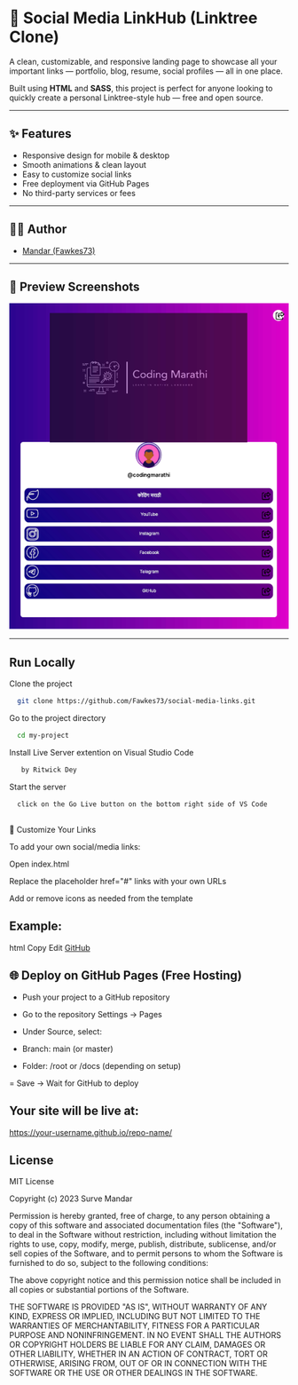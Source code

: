 # 🚀 Social Media LinkHub (Linktree Clone)

A clean, customizable, and responsive landing page to showcase all your important links — portfolio, blog, resume, social profiles — all in one place.

Built using **HTML** and **SASS**, this project is perfect for anyone looking to quickly create a personal Linktree-style hub — free and open source.

---

## ✨ Features

- Responsive design for mobile & desktop
- Smooth animations & clean layout
- Easy to customize social links
- Free deployment via GitHub Pages
- No third-party services or fees

---

## 👨‍💻 Author

- [Mandar (Fawkes73)](https://github.com/Fawkes73)

---

## 📸 Preview Screenshots

![screenshot](./public/preview.png)


---
## Run Locally

Clone the project

```bash
  git clone https://github.com/Fawkes73/social-media-links.git
```

Go to the project directory

```bash
  cd my-project
```

Install Live Server extention on Visual Studio Code

```bash
   by Ritwick Dey
```

Start the server

```bash
  click on the Go Live button on the bottom right side of VS Code
```


## 
🎯 Customize Your Links


To add your own social/media links:

Open index.html

Replace the placeholder href="#" links with your own URLs

Add or remove icons as needed from the template

## Example:

html
Copy
Edit
<a href="https://github.com/your-username" target="_blank">
  <i class="fab fa-github"></i> GitHub
</a>


## 🌐 Deploy on GitHub Pages (Free Hosting)

- Push your project to a GitHub repository

- Go to the repository Settings → Pages

- Under Source, select:

- Branch: main (or master)

- Folder: /root or /docs (depending on setup)

= Save → Wait for GitHub to deploy



## Your site will be live at:
https://your-username.github.io/repo-name/


## License

MIT License

Copyright (c) 2023 Surve Mandar

Permission is hereby granted, free of charge, to any person obtaining a copy of this software and associated documentation files (the "Software"), to deal in the Software without restriction, including without limitation the rights to use, copy, modify, merge, publish, distribute, sublicense, and/or sell copies of the Software, and to permit persons to whom the Software is furnished to do so, subject to the following conditions:

The above copyright notice and this permission notice shall be included in all copies or substantial portions of the Software.

THE SOFTWARE IS PROVIDED "AS IS", WITHOUT WARRANTY OF ANY KIND, EXPRESS OR IMPLIED, INCLUDING BUT NOT LIMITED TO THE WARRANTIES OF MERCHANTABILITY, FITNESS FOR A PARTICULAR PURPOSE AND NONINFRINGEMENT. IN NO EVENT SHALL THE AUTHORS OR COPYRIGHT HOLDERS BE LIABLE FOR ANY CLAIM, DAMAGES OR OTHER LIABILITY, WHETHER IN AN ACTION OF CONTRACT, TORT OR OTHERWISE, ARISING FROM, OUT OF OR IN CONNECTION WITH THE SOFTWARE OR THE USE OR OTHER DEALINGS IN THE SOFTWARE.
